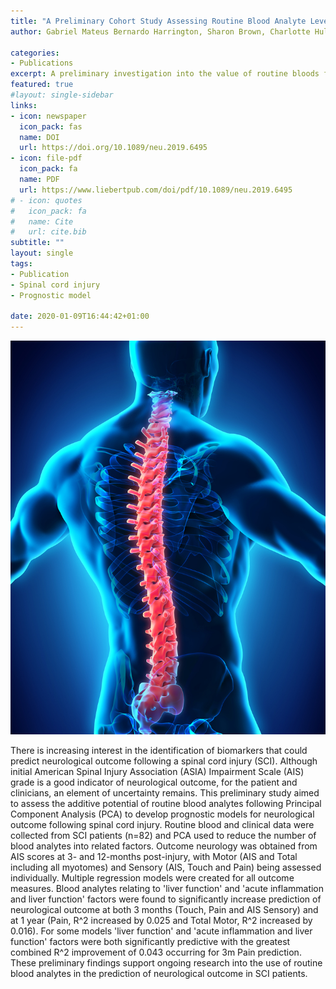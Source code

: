 ```yaml
---
title: "A Preliminary Cohort Study Assessing Routine Blood Analyte Levels and Neurological Outcome Following Spinal Cord Injury"
author: Gabriel Mateus Bernardo Harrington, Sharon Brown, Charlotte Hulme, Rachel Morris, Anna Bennett, Wai-Hung Tsang, Aheed Osman, Joy Chowdhury, Naveen Kumar & Karina Wright

categories:
- Publications
excerpt: A preliminary investigation into the value of routine bloods for prognosis of spinal cord injury
featured: true
#layout: single-sidebar
links:
- icon: newspaper
  icon_pack: fas
  name: DOI 
  url: https://doi.org/10.1089/neu.2019.6495
- icon: file-pdf
  icon_pack: fa
  name: PDF
  url: https://www.liebertpub.com/doi/pdf/10.1089/neu.2019.6495
# - icon: quotes
#   icon_pack: fa
#   name: Cite
#   url: cite.bib
subtitle: ""
layout: single
tags:
- Publication
- Spinal cord injury
- Prognostic model

date: 2020-01-09T16:44:42+01:00
---
```


![Image credit: [**Dolman Law Group**](https://www.dolmanlaw.com/st-petersburg-spinal-cord-injuries/)](featured.jpg)

There is increasing interest in the identification of biomarkers that could predict neurological outcome following a spinal cord injury (SCI). Although initial American Spinal Injury Association (ASIA) Impairment Scale (AIS) grade is a good indicator of neurological outcome, for the patient and clinicians, an element of uncertainty remains. This preliminary study aimed to assess the additive potential of routine blood analytes following Principal Component Analysis (PCA) to develop prognostic models for neurological outcome following spinal cord injury. Routine blood and clinical data were collected from SCI patients (n=82) and PCA used to reduce the number of blood analytes into related factors. Outcome neurology was obtained from AIS scores at 3- and 12-months post-injury, with Motor (AIS and Total including all myotomes) and Sensory (AIS, Touch and Pain) being assessed individually. Multiple regression models were created for all outcome measures. Blood analytes relating to 'liver function' and 'acute inflammation and liver function' factors were found to significantly increase prediction of neurological outcome at both 3 months (Touch, Pain and AIS Sensory) and at 1 year (Pain, R^2 increased by 0.025 and Total Motor, R^2 increased by 0.016). For some models 'liver function' and 'acute inflammation and liver function' factors were both significantly predictive with the greatest combined R^2 improvement of 0.043 occurring for 3m Pain prediction.  These preliminary findings support ongoing research into the use of routine blood analytes in the prediction of neurological outcome in SCI patients.
